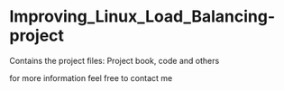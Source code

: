 # Improving_Linux_Load_Balancing-project
Contains the project files: Project book, code and others

for more information feel free to contact me
